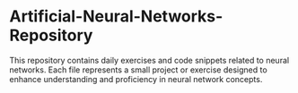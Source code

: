 # Artificial-Neural-Networks-Repository
This repository contains daily exercises and code snippets related to neural networks. Each file represents a small project or exercise designed to enhance understanding and proficiency in neural network concepts.
